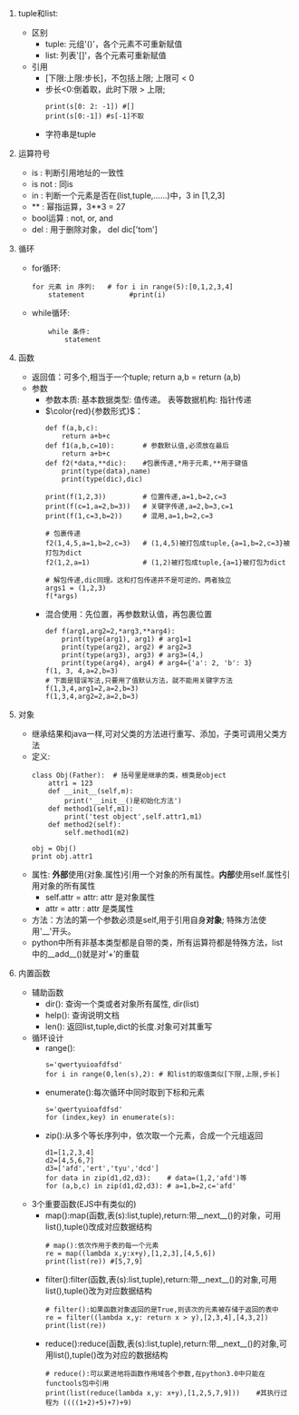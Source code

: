 1. tuple和list:
    * 区别
        * tuple: 元组'()'，各个元素不可重新赋值
        * list: 列表'[]'，各个元素可重新赋值
    * 引用
        * [下限:上限:步长]，不包括上限; 上限可 < 0
        * 步长<0:倒着取，此时下限 > 上限;
            ```
            print(s[0: 2: -1]) #[]
            print(s[0:-1]) #s[-1]不取
            ```
        * 字符串是tuple
    
2. 运算符号
    * is : 判断引用地址的一致性
    * is not : 同is
    * in : 判断一个元素是否在(list,tuple,……)中，3 in [1,2,3]
    * ** : 幂指运算，3**3 = 27
    * bool运算 : not, or, and
    * del : 用于删除对象， del dic['tom']
3. 循环
    * for循环:
        ```
        for 元素 in 序列:   # for i in range(5):[0,1,2,3,4]
            statement           #print(i)
        ```
    * while循环:
        ```
            while 条件:
                statement
        ```

4. 函数
    * 返回值：可多个,相当于一个tuple; return a,b = return (a,b)
    * 参数
        * 参数本质: 基本数据类型: 值传递。 表等数据机构: 指针传递
        * $\color{red}{参数形式}$：
            ```
            def f(a,b,c):
                return a+b+c
            def f1(a,b,c=10):       # 参数默认值,必须放在最后
                return a+b+c
            def f2(*data,**dic):    #包裹传递,*用于元素,**用于键值
                print(type(data),name)
                print(type(dic),dic)
            
            print(f(1,2,3))         # 位置传递,a=1,b=2,c=3
            print(f(c=1,a=2,b=3))   # 关键字传递,a=2,b=3,c=1
            print(f(1,c=3,b=2))     # 混用,a=1,b=2,c=3

            # 包裹传递
            f2(1,4,5,a=1,b=2,c=3)   # (1,4,5)被打包成tuple,{a=1,b=2,c=3}被打包为dict
            f2(1,2,a=1)             # (1,2)被打包成tuple,{a=1}被打包为dict

            # 解包传递,dic同理。这和打包传递并不是可逆的，两者独立
            args1 = (1,2,3)
            f(*args)
            ```
        * 混合使用：先位置，再参数默认值，再包裹位置
            ```
            def f(arg1,arg2=2,*arg3,**arg4):
                print(type(arg1), arg1) # arg1=1
                print(type(arg2), arg2) # arg2=3
                print(type(arg3), arg3) # arg3=(4,)
                print(type(arg4), arg4) # arg4={'a': 2, 'b': 3}
            f(1, 3, 4,a=2,b=3)
            # 下面是错误写法,只要用了值默认方法，就不能用关键字方法
            f(1,3,4,arg1=2,a=2,b=3)
            f(1,3,4,arg2=2,a=2,b=3)
            
            ```

5. 对象
    * 继承结果和java一样,可对父类的方法进行重写、添加，子类可调用父类方法
    * 定义: 
        ```
        class Obj(Father):  # 括号里是继承的类，根类是object
            attr1 = 123
            def __init__(self,m):
                print('__init__()是初始化方法')
            def method1(self,m1):
                print('test object',self.attr1,m1)
            def method2(self):
                self.method1(m2)
        
        obj = Obj()
        print obj.attr1
        ```
    * 属性: **外部**使用(对象.属性)引用一个对象的所有属性。**内部**使用self.属性引用对象的所有属性
        * self.attr = attr: attr 是对象属性
        * attr = attr : attr 是类属性
    * 方法：方法的第一个参数必须是self,用于引用自身**对象**; 特殊方法使用'__'开头。
    * python中所有非基本类型都是自带的类，所有运算符都是特殊方法，list中的__add__()就是对‘+’的重载

6. 内置函数
    * 辅助函数
        * dir(): 查询一个类或者对象所有属性, dir(list)
        * help(): 查询说明文档
        * len(): 返回list,tuple,dict的长度.对象可对其重写
    * 循环设计
        * range():
            ```
            s='qwertyuioafdfsd'
            for i in range(0,len(s),2): # 和list的取值类似[下限,上限,步长]
            ```
        * enumerate():每次循环中同时取到下标和元素
            ```
            s='qwertyuioafdfsd'
            for (index,key) in enumerate(s):
            ```
        * zip():从多个等长序列中，依次取一个元素，合成一个元组返回
            ```
            d1=[1,2,3,4]
            d2=[4,5,6,7]
            d3=['afd','ert','tyu','dcd']
            for data in zip(d1,d2,d3):    # data=(1,2,'afd')等
            for (a,b,c) in zip(d1,d2,d3): # a=1,b=2,c='afd'
            ```
    * 3个重要函数(EJS中有类似的)
        * map():map(函数,表(s):list,tuple),return:带__next__()的对象，可用list(),tuple()改成对应数据结构
            ```
            # map():依次作用于表的每一个元素
            re = map((lambda x,y:x+y),[1,2,3],[4,5,6])
            print(list(re)) #[5,7,9]
            ```
        * filter():filter(函数,表(s):list,tuple),return:带__next__()的对象,可用list(),tuple()改为对应数据结构
            ```
            # filter():如果函数对象返回的是True,则该次的元素被存储于返回的表中
            re = filter((lambda x,y: return x > y),[2,3,4],[4,3,2])
            print(list(re))
            ```
        * reduce():reduce(函数,表(s):list,tuple),return:带__next__()的对象,可用list(),tuple()改为对应的数据结构
            ```
            # reduce():可以累进地将函数作用域各个参数,在python3.0中只能在functools包中引用
            print(list(reduce(lambda x,y: x+y),[1,2,5,7,9]))    #其执行过程为 ((((1+2)+5)+7)+9)

            ```